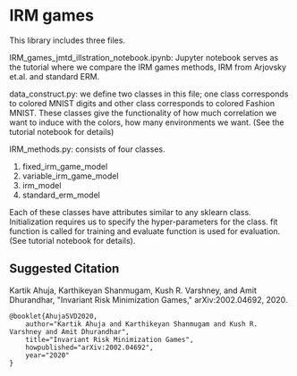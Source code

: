# IRM games

This library includes three files. 

IRM_games_jmtd_illstration_notebook.ipynb: Jupyter notebook serves as the tutorial where we compare the IRM games methods, IRM from Arjovsky et.al. and standard ERM. 


data_construct.py: we define two classes in this file; one class corresponds to colored MNIST digits and other class corresponds to colored Fashion MNIST. These classes give the functionality of how much correlation we want to induce with the colors, how many environments we want. (See the tutorial notebook for details)


IRM_methods.py: consists of four classes. 


1. fixed_irm_game_model
2. variable_irm_game_model
3. irm_model
4. standard_erm_model

Each of these classes have attributes similar to any sklearn class. Initialization requires us to specify the hyper-parameters for the class. fit function is called for training and evaluate function is used for evaluation. (See tutorial notebook for details).

## Suggested Citation

Kartik Ahuja, Karthikeyan Shanmugam, Kush R. Varshney, and Amit Dhurandhar, "Invariant Risk Minimization Games," arXiv:2002.04692, 2020.

    @booklet{AhujaSVD2020,
        author="Kartik Ahuja and Karthikeyan Shanmugam and Kush R. Varshney and Amit Dhurandhar",
        title="Invariant Risk Minimization Games",
        howpublished="arXiv:2002.04692",
        year="2020"
    }

